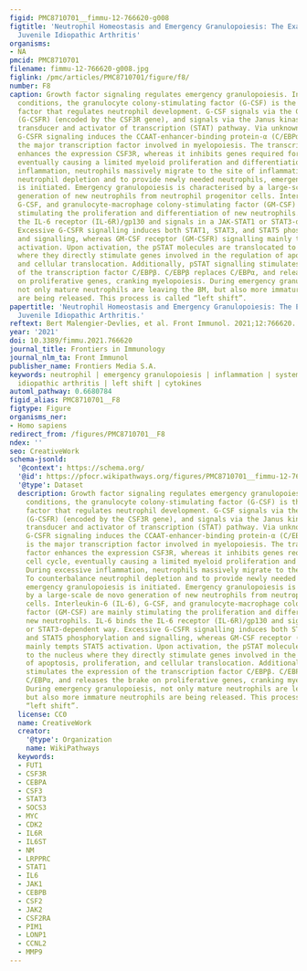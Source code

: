 ```yaml
---
figid: PMC8710701__fimmu-12-766620-g008
figtitle: 'Neutrophil Homeostasis and Emergency Granulopoiesis: The Example of Systemic
  Juvenile Idiopathic Arthritis'
organisms:
- NA
pmcid: PMC8710701
filename: fimmu-12-766620-g008.jpg
figlink: /pmc/articles/PMC8710701/figure/f8/
number: F8
caption: Growth factor signaling regulates emergency granulopoiesis. In homeostatic
  conditions, the granulocyte colony-stimulating factor (G-CSF) is the main growth
  factor that regulates neutrophil development. G-CSF signals via the G-CSF receptor
  (G-CSFR) (encoded by the CSF3R gene), and signals via the Janus kinase (JAK)-signal
  transducer and activator of transcription (STAT) pathway. Via unknown mechanisms,
  G-CSFR signaling induces the CCAAT-enhancer-binding protein-α (C/EBPα). C/EBPα is
  the major transcription factor involved in myelopoiesis. The transcription factor
  enhances the expression CSF3R, whereas it inhibits genes required for the cell cycle,
  eventually causing a limited myeloid proliferation and differentiation. During excessive
  inflammation, neutrophils massively migrate to the site of inflammation. To counterbalance
  neutrophil depletion and to provide newly needed neutrophils, emergency granulopoiesis
  is initiated. Emergency granulopoiesis is characterised by a large-scale de novo
  generation of new neutrophils from neutrophil progenitor cells. Interleukin-6 (IL-6),
  G-CSF, and granulocyte-macrophage colony-stimulating factor (GM-CSF) are mainly
  stimulating the proliferation and differentiation of new neutrophils. IL-6 binds
  the IL-6 receptor (IL-6R)/gp130 and signals in a JAK-STAT1 or STAT3-dependent way.
  Excessive G-CSFR signalling induces both STAT1, STAT3, and STAT5 phosphorylation
  and signalling, whereas GM-CSF receptor (GM-CSFR) signalling mainly tempts STAT5
  activation. Upon activation, the pSTAT molecules are translocated to the nucleus
  where they directly stimulate genes involved in the regulation of apoptosis, proliferation,
  and cellular translocation. Additionally, pSTAT signalling stimulates the expression
  of the transcription factor C/EBPβ. C/EBPβ replaces C/EBPα, and releases the brake
  on proliferative genes, cranking myelopoiesis. During emergency granulopoiesis,
  not only mature neutrophils are leaving the BM, but also more immature neutrophils
  are being released. This process is called “left shift”.
papertitle: 'Neutrophil Homeostasis and Emergency Granulopoiesis: The Example of Systemic
  Juvenile Idiopathic Arthritis.'
reftext: Bert Malengier-Devlies, et al. Front Immunol. 2021;12:766620.
year: '2021'
doi: 10.3389/fimmu.2021.766620
journal_title: Frontiers in Immunology
journal_nlm_ta: Front Immunol
publisher_name: Frontiers Media S.A.
keywords: neutrophil | emergency granulopoiesis | inflammation | systemic juvenile
  idiopathic arthritis | left shift | cytokines
automl_pathway: 0.6680784
figid_alias: PMC8710701__F8
figtype: Figure
organisms_ner:
- Homo sapiens
redirect_from: /figures/PMC8710701__F8
ndex: ''
seo: CreativeWork
schema-jsonld:
  '@context': https://schema.org/
  '@id': https://pfocr.wikipathways.org/figures/PMC8710701__fimmu-12-766620-g008.html
  '@type': Dataset
  description: Growth factor signaling regulates emergency granulopoiesis. In homeostatic
    conditions, the granulocyte colony-stimulating factor (G-CSF) is the main growth
    factor that regulates neutrophil development. G-CSF signals via the G-CSF receptor
    (G-CSFR) (encoded by the CSF3R gene), and signals via the Janus kinase (JAK)-signal
    transducer and activator of transcription (STAT) pathway. Via unknown mechanisms,
    G-CSFR signaling induces the CCAAT-enhancer-binding protein-α (C/EBPα). C/EBPα
    is the major transcription factor involved in myelopoiesis. The transcription
    factor enhances the expression CSF3R, whereas it inhibits genes required for the
    cell cycle, eventually causing a limited myeloid proliferation and differentiation.
    During excessive inflammation, neutrophils massively migrate to the site of inflammation.
    To counterbalance neutrophil depletion and to provide newly needed neutrophils,
    emergency granulopoiesis is initiated. Emergency granulopoiesis is characterised
    by a large-scale de novo generation of new neutrophils from neutrophil progenitor
    cells. Interleukin-6 (IL-6), G-CSF, and granulocyte-macrophage colony-stimulating
    factor (GM-CSF) are mainly stimulating the proliferation and differentiation of
    new neutrophils. IL-6 binds the IL-6 receptor (IL-6R)/gp130 and signals in a JAK-STAT1
    or STAT3-dependent way. Excessive G-CSFR signalling induces both STAT1, STAT3,
    and STAT5 phosphorylation and signalling, whereas GM-CSF receptor (GM-CSFR) signalling
    mainly tempts STAT5 activation. Upon activation, the pSTAT molecules are translocated
    to the nucleus where they directly stimulate genes involved in the regulation
    of apoptosis, proliferation, and cellular translocation. Additionally, pSTAT signalling
    stimulates the expression of the transcription factor C/EBPβ. C/EBPβ replaces
    C/EBPα, and releases the brake on proliferative genes, cranking myelopoiesis.
    During emergency granulopoiesis, not only mature neutrophils are leaving the BM,
    but also more immature neutrophils are being released. This process is called
    “left shift”.
  license: CC0
  name: CreativeWork
  creator:
    '@type': Organization
    name: WikiPathways
  keywords:
  - FUT1
  - CSF3R
  - CEBPA
  - CSF3
  - STAT3
  - SOCS3
  - MYC
  - CDK2
  - IL6R
  - IL6ST
  - NM
  - LRPPRC
  - STAT1
  - IL6
  - JAK1
  - CEBPB
  - CSF2
  - JAK2
  - CSF2RA
  - PIM1
  - LONP1
  - CCNL2
  - MMP9
---
```

